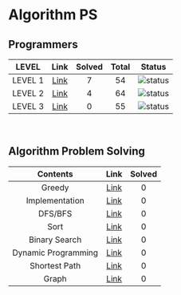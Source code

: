 # Algorithm PS

## Programmers

| LEVEL                          | Link    | Solved | Total |  Status             |
| :--------------------------: | :-----------:  | :---------:  | :------: |:---------------:|
| LEVEL 1 |  [Link](./programmers/level1/README.md) | 7 | 54 | ![status][Doing] |
| LEVEL 2 |  [Link](./programmers/level2/README.md) | 4 | 64 | ![status][Doing] |
| LEVEL 3 |  [Link](./programmers/level3/README.md) | 0 | 55 | ![status][Doing] |

</br>


## Algorithm Problem Solving

| Contents                          | Link    | Solved |
| :--------------------------: | :-----------:  | :---------:  |
| Greedy |  [Link](./Greedy/README.md) | 0 |
| Implementation |  [Link](./Implementation/README.md) | 0 |
| DFS/BFS |  [Link](./DFS-BFS/README.md) | 0 |
| Sort |  [Link](./Sort/README.md) | 0 |
| Binary Search |  [Link](./Binary%20Search/README.md) | 0 |
| Dynamic Programming |  [Link](./Dynamic%20Programming/README.md) | 0 |
| Shortest Path |  [Link](./Shortest%20Path/README.md) | 0 |
| Graph |  [Link](./Graph/README.md) | 0 |

<br>

[DOING]: https://img.shields.io/badge/-DOING-31AE0F
[DONE]: https://img.shields.io/badge/-DONE-0885CC
